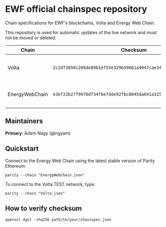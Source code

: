 # EWF official chainspec repository

Chain specifications for EWF's blockchains, Volta and Energy Web Chain.

This repository is used for automatic updates of the live network and must not be moved or deleted.

|      Chain       |                              Checksum                              |   URL   |
| ---------------- |:-----------------------------------------------------------------: | :------ |
| Volta            | `2c2d73850c209de89b1ef55e329b59661a4047cae340d44b343fc075c602f976` | [https://raw.githubusercontent.com/energywebfoundation/ewf-chainspec/master/Volta.json](https://raw.githubusercontent.com/energywebfoundation/ewf-chainspec/master/Volta.json) |
| EnergyWebChain   | `e3ef22b27f9976df34f6e7dde92fbc8045da641a3259caee87a78cb0957387e7` | [https://raw.githubusercontent.com/energywebfoundation/ewf-chainspec/master/EnergyWebChain.json](https://raw.githubusercontent.com/energywebfoundation/ewf-chainspec/master/EnergyWebChain.json) |

## Maintainers

**Primary**: Adam Nagy (@ngyam)

## Quickstart

Connect to the Energy Web Chain using the latest stable version of Parity Ethereum:

```
parity --chain "EnergyWebChain.json"
```

To connect to the Volta TEST network, type:

```
parity --chain "Volta.json"
```

## How to verify checksum

```
openssl dgst -sha256 path/to/your/chainspec.json
```
